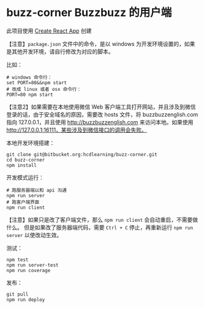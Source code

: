 buzz-corner Buzzbuzz 的用户端
================================

此项目使用 [Create React App](https://github.com/facebookincubator/create-react-app) 创建

【注意】`package.json` 文件中的命令，是以 windows 为开发环境设置的，如果是其他开发环境，请自行修改为对应的脚本。

比如：
```
# windows 命令行：
set PORT=80&&npm start
# 改成 linux 或者 osx 命令行：
PORT=80 npm start
```

【注意2】如果需要在本地使用微信 Web 客户端工具打开网站，并且涉及到微信登录的话，由于安全域名的原因，需要改 hosts 文件，将 buzzbuzzenglish.com 指向 127.0.0.1，并且使用 http://buzzbuzzenglish.com 来访问本地。如果使用 http://127.0.0.1:16111，某些涉及到微信接口的调用会失败。

本地开发环境搭建：
```
git clone git@bitbucket.org:hcdlearning/buzz-corner.git
cd buzz-corner
npm install
```

开发模式运行：
```
# 跑服务器端以和 api 沟通
npm run server
# 跑客户端界面
npm run client
```
【注意】如果只是改了客户端文件，那么 `npm run client` 会自动重启，不需要做什么。
但是如果改了服务器端代码，需要 `Ctrl + C` 停止，再重新运行 `npm run server` 以使改动生效。

测试：
```
npm test
npm run server-test
npm run coverage
```

发布：
```
git pull
npm run deploy
```